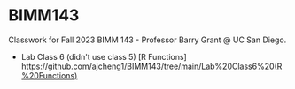 # BIMM143
Classwork for Fall 2023 BIMM 143 - Professor Barry Grant @ UC San Diego.


- Lab Class 6 (didn't use class 5) [R Functions] https://github.com/ajcheng1/BIMM143/tree/main/Lab%20Class6%20(R%20Functions) 
  
